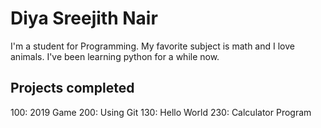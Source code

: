 # Diya Sreejith Nair

I'm a student for Programming. My favorite subject is math and I love animals. I've been learning python for a while now.

## Projects completed

100: 2019 Game
200: Using Git
130: Hello World
230: Calculator Program